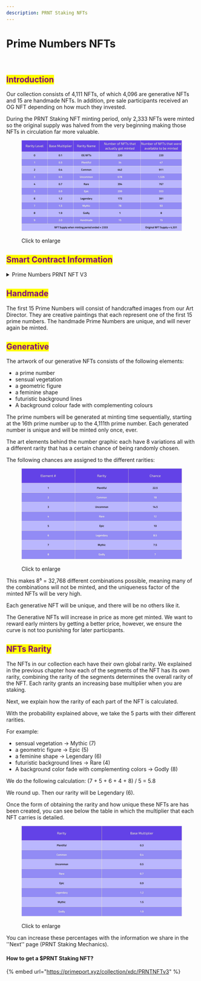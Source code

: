 ```yaml
---
description: PRNT Staking NFTs
---
```


# Prime Numbers NFTs

<figure><img src="../../.gitbook/assets/37 HM Prime Numbers.jpg" alt=""><figcaption></figcaption></figure>

## <mark style="color:purple;">Introduction</mark> <a href="#id-7c88" id="id-7c88"></a>

Our collection consists of 4,111 NFTs, of which 4,096 are generative NFTs and 15 are handmade NFTs. In addition, pre sale participants received an OG NFT depending on how much they invested.

During the PRNT Staking NFT minting period, only 2,333 NFTs were minted so the original supply was halved from the very beginning making those NFTs in circulation far more valuable.

<figure><img src="../../.gitbook/assets/5.jpg" alt=""><figcaption><p>Click to enlarge</p></figcaption></figure>

## <mark style="color:purple;">Smart Contract Information</mark>

<details>

<summary>Prime Numbers PRNT NFT V3</summary>

[xdc134279d46ce98cca734d9a43cc3dda63a1ac755d](https://xdc.blocksscan.io/address/xdc134279d46ce98cca734d9a43cc3dda63a1ac755d)

</details>

## <mark style="color:purple;">Handmade</mark> <a href="#a422" id="a422"></a>

The first 15 Prime Numbers will consist of handcrafted images from our Art Director. They are creative paintings that each represent one of the first 15 prime numbers. The handmade Prime Numbers are unique, and will never again be minted.

## <mark style="color:purple;">Generative</mark> <a href="#id-0cde" id="id-0cde"></a>

The artwork of our generative NFTs consists of the following elements:

* a prime number
* sensual vegetation
* a geometric figure
* a feminine shape
* futuristic background lines
* A background colour fade with complementing colours

The prime numbers will be generated at minting time sequentially, starting at the 16th prime number up to the 4,111th prime number. Each generated number is unique and will be minted only once, ever.

The art elements behind the number graphic each have 8 variations all with a different rarity that has a certain chance of being randomly chosen.

The following chances are assigned to the different rarities:

<figure><img src="../../.gitbook/assets/6.jpg" alt=""><figcaption><p>Click to enlarge</p></figcaption></figure>

This makes 8⁵ = 32,768 different combinations possible, meaning many of the combinations will not be minted, and the uniqueness factor of the minted NFTs will be very high.

Each generative NFT will be unique, and there will be no others like it.

The Generative NFTs will increase in price as more get minted. We want to reward early minters by getting a better price, however, we ensure the curve is not too punishing for later participants.

## <mark style="color:purple;">NFTs Rarity</mark> <a href="#b805" id="b805"></a>

The NFTs in our collection each have their own global rarity. We explained in the previous chapter how each of the segments of the NFT has its own rarity, combining the rarity of the segments determines the overall rarity of the NFT. Each rarity grants an increasing base multiplier when you are staking.

Next, we explain how the rarity of each part of the NFT is calculated.

With the probability explained above, we take the 5 parts with their different rarities.

For example:

* sensual vegetation → Mythic (7)
* a geometric figure → Epic (5)
* a feminine shape → Legendary (6)
* futuristic background lines → Rare (4)
* A background color fade with complementing colors → Godly (8)

We do the following calculation: (7 + 5 + 6 + 4 + 8) / 5 = 5.8

We round up. Then our rarity will be Legendary (6).

Once the form of obtaining the rarity and how unique these NFTs are has been created, you can see below the table in which the multiplier that each NFT carries is detailed.

<figure><img src="../../.gitbook/assets/7.jpg" alt=""><figcaption><p>Click to enlarge</p></figcaption></figure>

You can increase these percentages with the information we share in the ''Next'' page (PRNT Staking Mechanics).

#### **How to get a $PRNT Staking NFT?**

{% embed url="https://primeport.xyz/collection/xdc/PRNTNFTv3" %}

